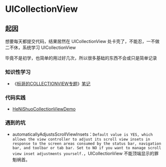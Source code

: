 # UICollectionView

## 起因

想要每天都提交代码，结果居然在 UICollectionView 处卡壳了，不能忍，一不做二不休，系统学习 UICollectionView

毕竟不是初学，也简单的用过好几次，所以很多基础的东西不会或只是简单记录

### 知识性学习

- 《[标哥的COLLECTIONVIEW专题](http://www.henishuo.com/category/uicollectionview-subject/)》[笔记](./henishuo_uicollectionview-subject.md)

### 代码实践

- [HeNiShuoCollectionViewDemo](./HeNiShuoCollectionViewDemo)

### 遇到的坑

- automaticallyAdjustsScrollViewInsets：`Default value is YES, which allows the view controller to adjust its scroll view insets in response to the screen areas consumed by the status bar, navigation bar, and toolbar or tab bar. Set to NO if you want to manage scroll view inset adjustments yourself.`，UICollectionView 不能顶端显示的罪魁祸首。